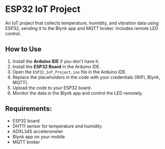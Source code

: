 # ESP32 IoT Project

An IoT project that collects temperature, humidity, and vibration data using ESP32, sending it to the Blynk app and MQTT broker. Includes remote LED control.

## How to Use
1. Install the **Arduino IDE** if you don't have it.
2. Install the **ESP32 Board** in the Arduino IDE.
3. Open the `ESP32_IoT_Project.ino` file in the Arduino IDE.
4. Replace the placeholders in the code with your credentials (WiFi, Blynk, MQTT).
5. Upload the code to your ESP32 board.
6. Monitor the data in the Blynk app and control the LED remotely.

## Requirements:
- ESP32 board
- DHT11 sensor for temperature and humidity
- ADXL345 accelerometer
- Blynk app on your mobile
- MQTT broker
